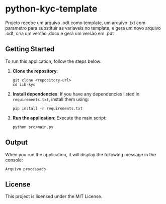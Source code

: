# python-kyc-template

Projeto recebe um arquivo .odt como template, um arquivo .txt com parametro para substituir as variaveis no template, e gera um novo arquivo .odt, cria um versão .docx e gera um versão em .pdt

## Getting Started

To run this application, follow the steps below:

1. **Clone the repository**:

   ```shell
   git clone <repository-url>
   cd iib-kyc
   ```

2. **Install dependencies**:
   If you have any dependencies listed in `requirements.txt`, install them using:
   
   ```shell
   pip install -r requirements.txt
   ```

3. **Run the application**:
   Execute the main script:

   ```shell
   python src/main.py
   ```

## Output

When you run the application, it will display the following message in the console:

```shell
Arquivo processado
```

## License

This project is licensed under the MIT License.